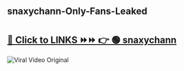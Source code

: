 
 ## snaxychann-Only-Fans-Leaked

# <h2><a href="https://clipsfans.com/snaxychann&ref=git">🔗 Click to LINKS ⏩⏩ 👉 🟢 snaxychann </a></h2>

<a href="https://clipsfans.com/snaxychann&ref=git" rel="nofollow" data-target="animated-image.originalLink"><img src="https://i.ibb.co.com/xMMVF88/686577567.gif" alt="Viral Video Original" style="max-width: 100%; display: inline-block;" data-target="animated-image.originalImage"></a>
